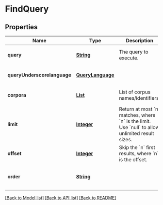 # FindQuery
## Properties

Name | Type | Description | Notes
------------ | ------------- | ------------- | -------------
**query** | [**String**](string.md) | The query to execute. | [optional] [default to null]
**queryUnderscorelanguage** | [**QueryLanguage**](QueryLanguage.md) |  | [optional] [default to null]
**corpora** | [**List**](string.md) | List of corpus names/identifiers. | [optional] [default to null]
**limit** | [**Integer**](integer.md) | Return at most &#x60;n&#x60; matches, where &#x60;n&#x60; is the limit.  Use &#x60;null&#x60; to allow unlimited result sizes. | [optional] [default to null]
**offset** | [**Integer**](integer.md) | Skip the &#x60;n&#x60; first results, where &#x60;n&#x60; is the offset. | [optional] [default to 0]
**order** | [**String**](string.md) |  | [optional] [default to Normal]

[[Back to Model list]](../README.md#documentation-for-models) [[Back to API list]](../README.md#documentation-for-api-endpoints) [[Back to README]](../README.md)

